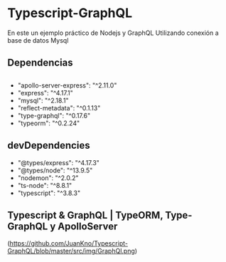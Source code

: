 # Typescript-GraphQL

En este un ejemplo práctico de Nodejs y GraphQL Utilizando conexión a base de datos Mysql

## Dependencias

##

- "apollo-server-express": "^2.11.0"
- "express": "^4.17.1"
- "mysql": "^2.18.1"
- "reflect-metadata": "^0.1.13"
- "type-graphql": "^0.17.6"
- "typeorm": "^0.2.24"

## devDependencies

- "@types/express": "^4.17.3"
- "@types/node": "^13.9.5"
- "nodemon": "^2.0.2"
- "ts-node": "^8.8.1"
- "typescript": "^3.8.3"


## Typescript & GraphQL | TypeORM, Type-GraphQL y ApolloServer
(https://github.com/JuanKno/Typescript-GraphQL/blob/master/src/img/GraphQl.png)
